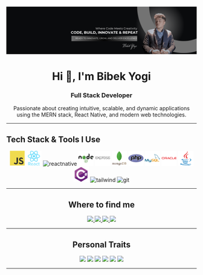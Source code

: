<p align="center">
  <!--<img src="https://media.licdn.com/dms/image/v2/D4D16AQHPFBvGBfKAzQ/profile-displaybackgroundimage-shrink_350_1400/B4DZVXRF_uG8AY-/0/1740925854934?e=1750896000&v=beta&t=xR4iG7Sn7bJMMMcSIc2UuAMlqosviEKGAtJhlBw48SM" alt="Bibek Yogi Banner" /> -->
  <img src="https://github.com/bibekdk/Portfolio-website/blob/master/Your%20paragraph%20text.png" alt = "Bibek Yogi Banner">

</p>


<h1 align="center">Hi 👋, I'm Bibek Yogi</h1>
<h3 align="center">Full Stack Developer</h3>

<p align="center">Passionate about creating intuitive, scalable, and dynamic applications using the MERN stack, React Native, and modern web technologies.</p>

---

## Tech Stack & Tools I Use

<p align="center">
  <img src="https://raw.githubusercontent.com/devicons/devicon/master/icons/javascript/javascript-original.svg" alt="javascript" width="40"/>
  <img src="https://raw.githubusercontent.com/devicons/devicon/master/icons/react/react-original-wordmark.svg" alt="react" width="40"/>
  <img src="https://reactnative.dev/img/header_logo.svg" alt="reactnative" width="40"/>
  <img src="https://raw.githubusercontent.com/devicons/devicon/master/icons/nodejs/nodejs-original-wordmark.svg" alt="nodejs" width="40"/>
  <img src="https://raw.githubusercontent.com/devicons/devicon/master/icons/express/express-original-wordmark.svg" alt="express" width="40"/>
  <img src="https://raw.githubusercontent.com/devicons/devicon/master/icons/mongodb/mongodb-original-wordmark.svg" alt="mongodb" width="40"/>
  <img src="https://raw.githubusercontent.com/devicons/devicon/master/icons/php/php-original.svg" alt="php" width="40"/>
  <img src="https://raw.githubusercontent.com/devicons/devicon/master/icons/mysql/mysql-original-wordmark.svg" alt="mysql" width="40"/>
  <img src="https://raw.githubusercontent.com/devicons/devicon/master/icons/oracle/oracle-original.svg" alt="oracle" width="40"/>
  <img src="https://raw.githubusercontent.com/devicons/devicon/master/icons/java/java-original.svg" alt="java" width="40"/>
  <img src="https://raw.githubusercontent.com/devicons/devicon/master/icons/csharp/csharp-original.svg" alt="csharp" width="40"/>
  <img src="https://www.vectorlogo.zone/logos/tailwindcss/tailwindcss-icon.svg" alt="tailwind" width="40"/>
  <img src="https://www.vectorlogo.zone/logos/git-scm/git-scm-icon.svg" alt="git" width="40"/>
</p>

---


<h2 align="center"> Where to find me</h2>

<p align="center">
  <a href="https://www.linkedin.com/in/bibek-yogi-65a323351/" target="_blank">
    <img src="https://img.shields.io/badge/-LinkedIn-0A66C2?style=for-the-badge&logo=linkedin&logoColor=white" />
  </a>
  <a href="https://www.facebook.com/bibek.yogi.776088/" target="_blank">
    <img src="https://img.shields.io/badge/-Facebook-0866FF?style=for-the-badge&logo=facebook&logoColor=white" />
  </a>
  <a href="https://x.com/BibekYogi142729" target="_blank">
    <img src="https://img.shields.io/badge/-Twitter-0F1419?style=for-the-badge&logo=x&logoColor=white" />
  </a>
  <a href="https://www.instagram.com/the_bugrammer/" target="_blank">
    <img src="https://img.shields.io/badge/-Instagram-F35369?style=for-the-badge&logo=instagram&logoColor=white" />
  </a>
</p>

---

<h2 align="center">Personal Traits</h2>

<p align="center">
  <img src="https://img.shields.io/badge/-Hardworking-blueviolet?style=for-the-badge" />
  <img src="https://img.shields.io/badge/-Passionate-ff69b4?style=for-the-badge" />
  <img src="https://img.shields.io/badge/-Team_Player-brightgreen?style=for-the-badge" />
  <img src="https://img.shields.io/badge/-Continuous_Learner-ff6347?style=for-the-badge" />
  <img src="https://img.shields.io/badge/-Problem_Solver-blue?style=for-the-badge" />
  <img src="https://img.shields.io/badge/-Tech_Enthusiast-yellow?style=for-the-badge" />
</p>

---

